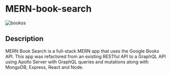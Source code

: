 # MERN-book-search

![bookss](https://user-images.githubusercontent.com/79805880/152872592-8c106b4a-7574-4489-8aef-ba0e7911d67d.png)

## Description 

  
MERN Book Search is a full-stack MERN app that uses the Google Books API. This app was refactored from an existing RESTful API to a GraphQL API using Apollo Server with GraphQL queries and mutations along with MongoDB, Express, React and Node.



  

  
